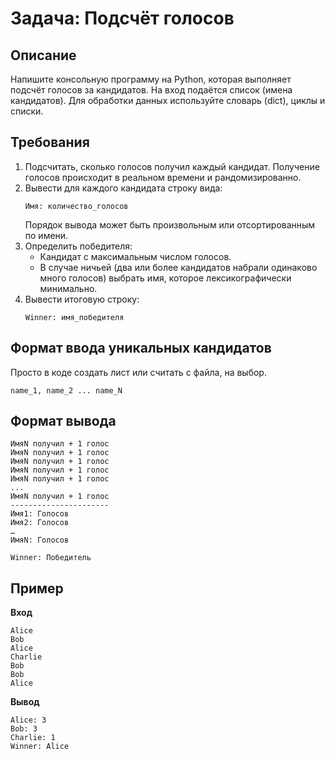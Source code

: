 # Задача: Подсчёт голосов

## Описание
Напишите консольную программу на Python, которая выполняет подсчёт голосов за кандидатов. На вход подаётся список (имена кандидатов). Для обработки данных используйте словарь (dict), циклы и списки.

## Требования
1. Подсчитать, сколько голосов получил каждый кандидат. Получение голосов происходит в реальном времени и рандомизированно.  
2. Вывести для каждого кандидата строку вида:
   ```
   Имя: количество_голосов
   ```
   Порядок вывода может быть произвольным или отсортированным по имени.
3. Определить победителя:
   - Кандидат с максимальным числом голосов.
   - В случае ничьей (два или более кандидатов набрали одинаково много голосов) выбрать имя, которое лексикографически минимально.
4. Вывести итоговую строку:
   ```
   Winner: имя_победителя
   ```

## Формат ввода уникальных кандидатов
Просто в коде создать лист или считать с файла, на выбор.
```
name_1, name_2 ... name_N
```

## Формат вывода
```
ИмяN получил + 1 голос
ИмяN получил + 1 голос
ИмяN получил + 1 голос
ИмяN получил + 1 голос
ИмяN получил + 1 голос
...
ИмяN получил + 1 голос
----------------------
Имя1: Голосов
Имя2: Голосов
…
ИмяN: Голосов

Winner: Победитель
```

## Пример

**Вход**
```
Alice
Bob
Alice
Charlie
Bob
Bob
Alice
```

**Вывод**
```
Alice: 3
Bob: 3
Charlie: 1
Winner: Alice
```